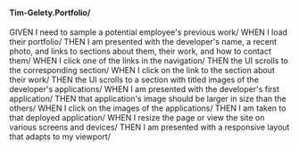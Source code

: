 #### Tim-Gelety.Portfolio/
GIVEN I need to sample a potential employee's previous work/
WHEN I load their portfolio/
THEN I am presented with the developer's name, a recent photo, and links to sections about them, their work, and how to contact them/
WHEN I click one of the links in the navigation/
THEN the UI scrolls to the corresponding section/
WHEN I click on the link to the section about their work/
THEN the UI scrolls to a section with titled images of the developer's applications/
WHEN I am presented with the developer's first application/
THEN that application's image should be larger in size than the others/
WHEN I click on the images of the applications/
THEN I am taken to that deployed application/
WHEN I resize the page or view the site on various screens and devices/
THEN I am presented with a responsive layout that adapts to my viewport/
